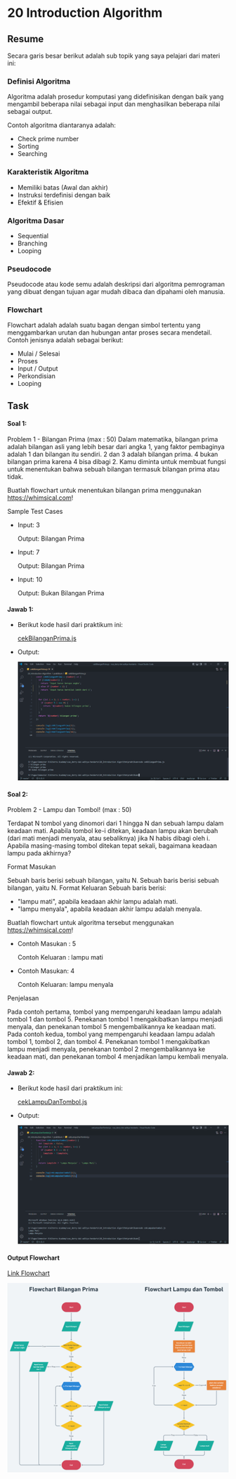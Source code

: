 # 20 Introduction Algorithm

## Resume

Secara garis besar berikut adalah sub topik yang saya pelajari dari materi ini:

### Definisi Algoritma

Algoritma adalah prosedur komputasi yang didefinisikan dengan baik yang mengambil beberapa nilai sebagai input dan menghasilkan beberapa nilai sebagai output.

Contoh algoritma diantaranya adalah:

- Check prime number
- Sorting
- Searching

### Karakteristik Algoritma

- Memiliki batas (Awal dan akhir)
- Instruksi terdefinisi dengan baik
- Efektif & Efisien

### Algoritma Dasar

- Sequential
- Branching
- Looping

### Pseudocode

Pseudocode atau kode semu adalah deskripsi dari algoritma pemrograman yang dibuat dengan tujuan agar mudah dibaca dan dipahami oleh manusia.

### Flowchart

Flowchart adalah adalah suatu bagan dengan simbol tertentu yang menggambarkan urutan dan hubungan antar proses secara mendetail. Contoh jenisnya adalah sebagai berikut:

- Mulai / Selesai
- Proses
- Input / Output
- Perkondisian
- Looping

## Task

#### Soal 1:

Problem 1 - Bilangan Prima (max : 50)
Dalam matematika, bilangan prima adalah bilangan asli yang lebih besar dari angka 1, yang faktor pembaginya adalah 1 dan bilangan itu sendiri. 2 dan 3 adalah bilangan prima. 4 bukan bilangan prima karena 4 bisa dibagi 2. Kamu diminta untuk membuat fungsi untuk menentukan bahwa sebuah bilangan termasuk bilangan prima atau tidak.

Buatlah flowchart untuk menentukan bilangan prima menggunakan https://whimsical.com!

Sample Test Cases

- Input: 3

  Output: Bilangan Prima

- Input: 7

  Output: Bilangan Prima

- Input: 10

  Output: Bukan Bilangan Prima

#### Jawab 1:

- Berikut kode hasil dari praktikum ini:

  [cekBilanganPrima.js](./praktikum/cekBilanganPrima.js)

- Output:

  ![HasilPraktikum-1.png](./screenshots/HasilPraktikum-1.png)

#### Soal 2:

Problem 2 - Lampu dan Tombol! (max : 50)

Terdapat N tombol yang dinomori dari 1 hingga N dan sebuah lampu dalam keadaan mati. Apabila tombol ke-i ditekan, keadaan lampu akan berubah (dari mati menjadi menyala, atau sebaliknya) jika N habis dibagi oleh i. Apabila masing-masing tombol ditekan tepat sekali,
bagaimana keadaan lampu pada akhirnya?

Format Masukan

Sebuah baris berisi sebuah bilangan, yaitu N.
Sebuah baris berisi sebuah bilangan, yaitu N. Format Keluaran Sebuah baris berisi:

- "lampu mati", apabila keadaan akhir lampu adalah mati.
- "lampu menyala", apabila keadaan akhir lampu adalah menyala.

Buatlah flowchart untuk algoritma tersebut menggunakan https://whimsical.com!

- Contoh Masukan : 5

  Contoh Keluaran : lampu mati

- Contoh Masukan: 4

  Contoh Keluaran: lampu menyala

Penjelasan

Pada contoh pertama, tombol yang mempengaruhi keadaan lampu adalah tombol 1 dan tombol 5. Penekanan tombol 1 mengakibatkan lampu menjadi menyala, dan penekanan tombol 5 mengembalikannya ke keadaan mati.
Pada contoh kedua, tombol yang mempengaruhi keadaan lampu adalah tombol 1, tombol 2, dan tombol 4. Penekanan tombol 1 mengakibatkan lampu menjadi menyala, penekanan tombol 2 mengembalikannya ke keadaan mati, dan penekanan tombol 4 menjadikan lampu kembali menyala.

#### Jawab 2:

- Berikut kode hasil dari praktikum ini:

  [cekLampuDanTombol.js](./praktikum/cekLampuDanTombol.js)

- Output:

  ![HasilPraktikum-2.png](./screenshots/HasilPraktikum-2.png)

#### Output Flowchart

[Link Flowchart](https://whimsical.com/flowchart-bilangan-prima-DggzaZxxm8p4QtzXzgEg5h)

![FlowchartBilanganPrima&Lampu.png](./screenshots/FlowchartBilanganPrima&Lampu.png)

